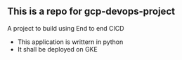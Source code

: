 ## This is a repo for gcp-devops-project
A project to build using End to end CICD

- This application is writtern in python
- It shall be deployed on GKE
